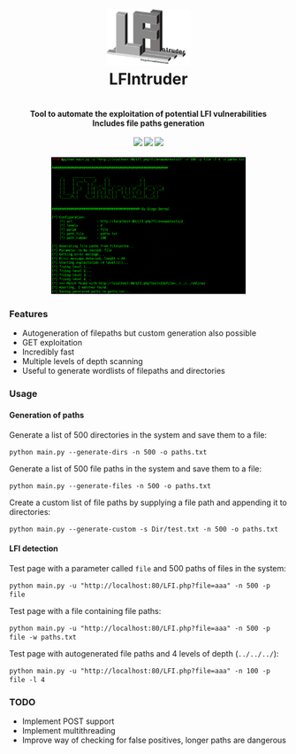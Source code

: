 <h1 align="center">
  <br>
  <img src="https://github.com/diego95root/LFIntruder/blob/master/images/Logo.png" alt="Logo" width="30%">
  <br>
  LFIntruder
  <br>
</h1>

<h4 align="center">
  <br>
  Tool to automate the exploitation of potential LFI vulnerabilities
  <br>
  Includes file paths generation
  <br>
  <br>
  <img src="https://img.shields.io/github/license/diego95root/LFIntruder.svg"/>
  <img src="https://img.shields.io/badge/Python-2.7-yellow.svg"/>
  <img src="https://img.shields.io/github/tag/diego95root/LFIntruder.svg">
  <br>
  <br>
  <img src="https://github.com/diego95root/LFIntruder/blob/master/images/initial.png" alt="Logo" width="70%">
  <br>
</h1>

### Features

- Autogeneration of filepaths but custom generation also possible
- GET exploitation
- Incredibly fast
- Multiple levels of depth scanning
- Useful to generate wordlists of filepaths and directories

### Usage

#### Generation of paths

Generate a list of 500 directories in the system and save them to a file:

```terminal
python main.py --generate-dirs -n 500 -o paths.txt
```

Generate a list of 500 file paths in the system and save them to a file:

```terminal
python main.py --generate-files -n 500 -o paths.txt
```

Create a custom list of file paths by supplying a file path and appending it to directories:

```terminal
python main.py --generate-custom -s Dir/test.txt -n 500 -o paths.txt
```

#### LFI detection

Test page with a parameter called ``file`` and 500 paths of files in the system:

```terminal
python main.py -u "http://localhost:80/LFI.php?file=aaa" -n 500 -p file
```

Test page with a file containing file paths:

```terminal
python main.py -u "http://localhost:80/LFI.php?file=aaa" -n 500 -p file -w paths.txt
```

Test page with autogenerated file paths and 4 levels of depth (``../../../``):

```terminal
python main.py -u "http://localhost:80/LFI.php?file=aaa" -n 100 -p file -l 4
```

### TODO

- Implement POST support
- Implement multithreading
- Improve way of checking for false positives, longer paths are dangerous
